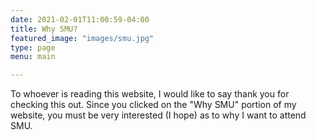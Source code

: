 ```yaml
---
date: 2021-02-01T11:00:59-04:00
title: Why SMU?
featured_image: "images/smu.jpg"
type: page
menu: main

---
```


To whoever is reading this website, I would like to say thank you for checking this out. Since you clicked on the "Why SMU" portion of my website, you must be very interested (I hope) as to why I want to attend SMU. 
